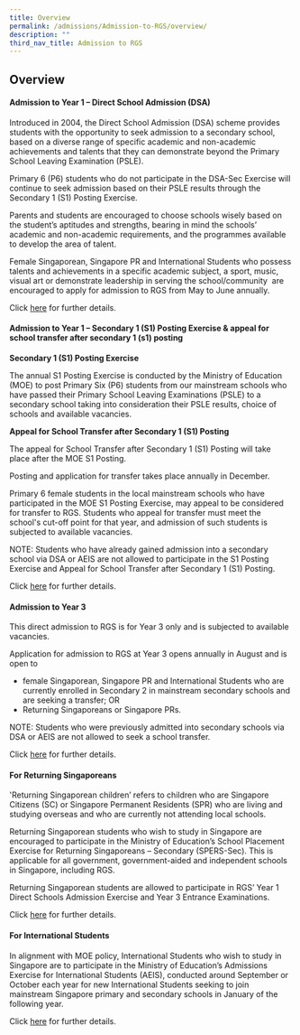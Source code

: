 ```yaml
---
title: Overview
permalink: /admissions/Admission-to-RGS/overview/
description: ""
third_nav_title: Admission to RGS
---
```

## Overview

#### Admission to Year 1 – Direct School Admission (DSA)  

Introduced in 2004, the Direct School Admission (DSA) scheme provides students with the opportunity to seek admission to a secondary school, based on a diverse range of specific academic and non-academic achievements and talents that they can demonstrate beyond the Primary School Leaving Examination (PSLE).  

Primary 6 (P6) students who do not participate in the DSA-Sec Exercise will continue to seek admission based on their PSLE results through the Secondary 1 (S1) Posting Exercise.

Parents and students are encouraged to choose schools wisely based on the student’s aptitudes and strengths, bearing in mind the schools’ academic and non-academic requirements, and the programmes available to develop the area of talent.  

Female Singaporean, Singapore PR and International Students who possess talents and achievements in a specific academic subject, a sport, music, visual art or demonstrate leadership in serving the school/community  are encouraged to apply for admission to RGS from May to June annually.

Click [here](/admissions/Admission-to-RGS/via-DSA/) for further details.

#### Admission to Year 1 – Secondary 1 (S1) Posting Exercise & appeal for school transfer after secondary 1 (s1) posting

**Secondary 1 (S1) Posting Exercise**

The annual S1 Posting Exercise is conducted by the Ministry of Education (MOE) to post Primary Six (P6) students from our mainstream schools who have passed their Primary School Leaving Examinations (PSLE) to a secondary school taking into consideration their PSLE results, choice of schools and available vacancies.

**Appeal for School Transfer after Secondary 1 (S1) Posting**

The appeal for School Transfer after Secondary 1 (S1) Posting will take place after the MOE S1 Posting.

Posting and application for transfer takes place annually in December.

Primary 6 female students in the local mainstream schools who have participated in the MOE S1 Posting Exercise, may appeal to be considered for transfer to RGS. Students who appeal for transfer must meet the school's cut-off point for that year, and admission of such students is subjected to available vacancies.    

NOTE: Students who have already gained admission into a secondary school via DSA or AEIS are not allowed to participate in the S1 Posting Exercise and Appeal for School Transfer after Secondary 1 (S1) Posting.  

Click [here](/admissions/Admission-to-RGS/appeal/) for further details.

#### Admission to Year 3

This direct admission to RGS is for Year 3 only and is subjected to available vacancies.

Application for admission to RGS at Year 3 opens annually in August and is open to
*   female Singaporean, Singapore PR and International Students who are currently enrolled in Secondary 2 in mainstream secondary schools and are seeking a transfer; OR  
*   Returning Singaporeans or Singapore PRs.

NOTE: Students who were previously admitted into secondary schools via DSA or AEIS are not allowed to seek a school transfer.

Click [here](/admissions/Admission-to-RGS/via-admission-tests/) for further details.

#### For Returning Singaporeans

'Returning Singaporean children’ refers to children who are Singapore Citizens (SC) or Singapore Permanent Residents (SPR) who are living and studying overseas and who are currently not attending local schools.

Returning Singaporean students who wish to study in Singapore are encouraged to participate in the Ministry of Education’s School Placement Exercise for Returning Singaporeans – Secondary (SPERS-Sec). This is applicable for all government, government-aided and independent schools in Singapore, including RGS.

Returning Singaporean students are allowed to participate in RGS’ Year 1 Direct Schools Admission Exercise and Year 3 Entrance Examinations.

Click [here](/admissions/Admission-to-RGS/returning-sg/) for further details.

#### For International Students

In alignment with MOE policy, International Students who wish to study in Singapore are to participate in the Ministry of Education’s Admissions Exercise for International Students (AEIS), conducted around September or October each year for new International Students seeking to join mainstream Singapore primary and secondary schools in January of the following year.

Click [here](/admissions/Admission-to-RGS/international/) for further details.